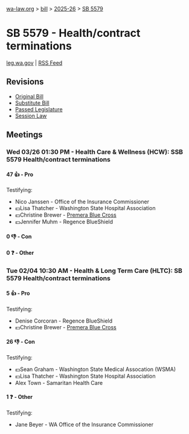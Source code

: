 [wa-law.org](/) > [bill](/bill/) > [2025-26](/bill/2025-26/) > [SB 5579](/bill/2025-26/sb/5579/)

# SB 5579 - Health/contract terminations
[leg.wa.gov](https://app.leg.wa.gov/billsummary?BillNumber=5579&Year=2025&Initiative=false) | [RSS Feed](./rss.xml)

## Revisions
* [Original Bill](1/)
* [Substitute Bill](S/)
* [Passed Legislature](S.PL/)
* [Session Law](S.SL/)

## Meetings
### Wed 03/26 01:30 PM - Health Care & Wellness (HCW): SSB 5579 Health/contract terminations
#### 47 👍 - Pro
Testifying:
* Nico Janssen - Office of the Insurance Commissioner
* 💵Lisa Thatcher - Washington State Hospital Association
* 💵Christine Brewer - [Premera Blue Cross](/org/premera_blue_cross/)
* 💵Jennifer Muhm - Regence BlueShield

#### 0 👎 - Con

#### 0 ❓ - Other

### Tue 02/04 10:30 AM - Health & Long Term Care (HLTC): SB 5579 Health/contract terminations
#### 5 👍 - Pro
Testifying:
* Denise Corcoran - Regence BlueShield
* 💵Christine Brewer - [Premera Blue Cross](/org/premera_blue_cross/)

#### 26 👎 - Con
Testifying:
* 💵Sean Graham - Washington State Medical Assocation (WSMA)
* 💵Lisa Thatcher - Washington State Hospital Association
* Alex Town - Samaritan Health Care

#### 1 ❓ - Other
Testifying:
* Jane Beyer - WA Office of the Insurance Commissioner
